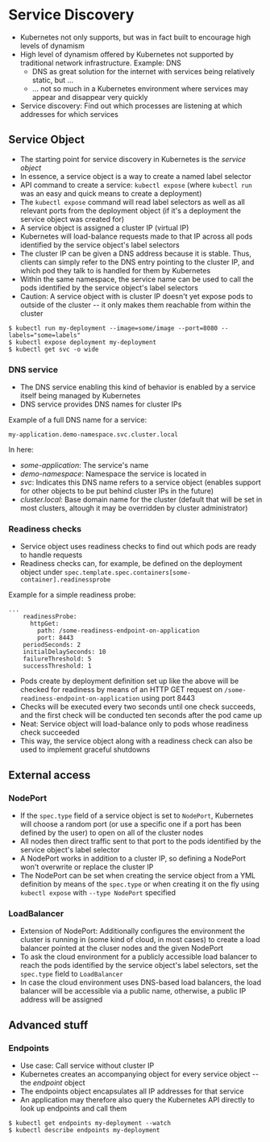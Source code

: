 # Service Discovery

* Kubernetes not only supports, but was in fact built to encourage high levels of dynamism
* High level of dynamism offered by Kubernetes not supported by traditional network infrastructure. Example: DNS
    * DNS as great solution for the internet with services being relatively static, but ...
    * ... not so much in a Kubernetes environment where services may appear and disappear very quickly
* Service discovery: Find out which processes are listening at which addresses for which services

## Service Object

* The starting point for service discovery in Kubernetes is the _service object_
* In essence, a service object is a way to create a named label selector
* API command to create a service: `kubectl expose` (where `kubectl run` was an easy and quick means to create a deployment)
* The `kubectl expose` command will read label selectors as well as all relevant ports from the deployment object (if it's a deployment the service object was created for)
* A service object is assigned a cluster IP (virtual IP)
* Kubernetes will load-balance requests made to that IP across all pods identified by the service object's label selectors
* The cluster IP can be given a DNS address because it is stable. Thus, clients can simply refer to the DNS entry pointing to the cluster IP, and which pod they talk to is handled for them by Kubernetes
* Within the same namespace, the service name can be used to call the pods identified by the service object's label selectors
* Caution: A service object with is cluster IP doesn't yet expose pods to outside of the cluster -- it only makes them reachable from within the cluster

```
$ kubectl run my-deployment --image=some/image --port=8080 -- labels="some=labels"
$ kubectl expose deployment my-deployment
$ kubectl get svc -o wide
```


### DNS service
* The DNS service enabling this kind of behavior is enabled by a service itself being managed by Kubernetes
* DNS service provides DNS names for cluster IPs

Example of a full DNS name for a service:
```
my-application.demo-namespace.svc.cluster.local
```
In here:
* _some-application_: The service's name
* _demo-namespace_: Namespace the service is located in
* _svc_: Indicates this DNS name refers to a service object (enables support for other objects to be put behind cluster IPs in the future)
* _cluster.local_: Base domain name for the cluster (default that will be set in most clusters, altough it may be overridden by cluster administrator)

### Readiness checks

* Service object uses readiness checks to find out which pods are ready to handle requests
* Readiness checks can, for example, be defined on the deployment object under `spec.template.spec.containers[some-container].readinessprobe`

Example for a simple readiness probe:

```
...
    readinessProbe:
      httpGet:
        path: /some-readiness-endpoint-on-application
        port: 8443
    periodSeconds: 2
    initialDelaySeconds: 10
    failureThreshold: 5
    successThreshold: 1
```

* Pods create by deployment definition set up like the above will be checked for readiness by means of an HTTP GET request on `/some-readiness-endpoint-on-application` using port 8443
* Checks will be executed every two seconds until one check succeeds, and the first check will be conducted ten seconds after the pod came up
* Neat: Service object will load-balance only to pods whose readiness check succeeded
* This way, the service object along with a readiness check can also be used to implement graceful shutdowns

## External access

### NodePort

* If the `spec.type` field of a service object is set to `NodePort`, Kubernetes will choose a random port (or use a specific one if a port has been defined by the user) to open on all of the cluster nodes
* All nodes then direct traffic sent to that port to the pods identified by the service object's label selector
* A NodePort works in addition to a cluster IP, so defining a NodePort won't overwrite or replace the cluster IP
* The NodePort can be set when creating the service object from a YML definition by means of the `spec.type` or when creating it on the fly using `kubectl expose` with `--type NodePort` specified

### LoadBalancer

* Extension of NodePort: Additionally configures the environment the cluster is running in (some kind of cloud, in most cases) to create a load balancer pointed at the cluser nodes and the given NodePort
* To ask the cloud environment for a publicly accessible load balancer to reach the pods identified by the service object's label selectors, set the `spec.type` field to `LoadBalancer`
* In case the cloud environment uses DNS-based load balancers, the load balancer will be accessible via a public name, otherwise, a public IP address will be assigned

## Advanced stuff

### Endpoints

* Use case: Call service without cluster IP
* Kubernetes creates an accompanying object for every service object -- the _endpoint_ object
* The endpoints object encapsulates all IP addresses for that service
* An application may therefore also query the Kubernetes API directly to look up endpoints and call them

```
$ kubectl get endpoints my-deployment --watch
$ kubectl describe endpoints my-deployment
```
